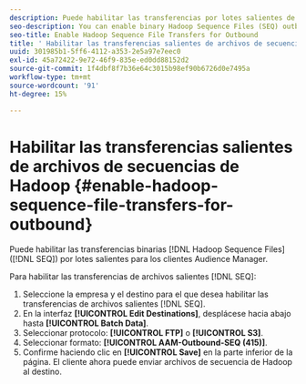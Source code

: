 ```yaml
---
description: Puede habilitar las transferencias por lotes salientes de archivos de secuencias de Hadoop binarios (SEQ) para clientes Audience Manager.
seo-description: You can enable binary Hadoop Sequence Files (SEQ) outbound batch transfers for Audience Manager customers.
seo-title: Enable Hadoop Sequence File Transfers for Outbound
title: ' Habilitar las transferencias salientes de archivos de secuencias de Hadoop'
uuid: 301985b1-5ff6-4112-a353-2e5a97e7eec0
exl-id: 45a72422-9e72-46f9-835e-ed0dd88152d2
source-git-commit: 1f4dbf8f7b36e64c3015b98ef90b6726d0e7495a
workflow-type: tm+mt
source-wordcount: '91'
ht-degree: 15%

---
```


#  Habilitar las transferencias salientes de archivos de secuencias de Hadoop {#enable-hadoop-sequence-file-transfers-for-outbound}

Puede habilitar las transferencias binarias [!DNL Hadoop Sequence Files] ([!DNL SEQ]) por lotes salientes para los clientes Audience Manager.

Para habilitar las transferencias de archivos salientes [!DNL SEQ]:

1. Seleccione la empresa y el destino para el que desea habilitar las transferencias de archivos salientes [!DNL SEQ].
1. En la interfaz **[!UICONTROL Edit Destinations]**, desplácese hacia abajo hasta **[!UICONTROL Batch Data]**.
1. Seleccionar protocolo: **[!UICONTROL FTP]** o **[!UICONTROL S3]**.
1. Seleccionar formato: **[!UICONTROL AAM-Outbound-SEQ (415)]**.
1. Confirme haciendo clic en **[!UICONTROL Save]** en la parte inferior de la página. El cliente ahora puede enviar archivos de secuencia de Hadoop al destino.
